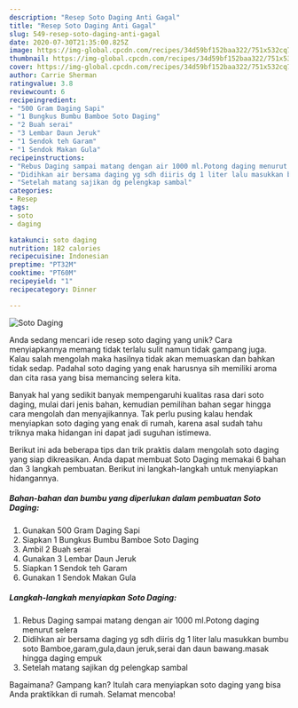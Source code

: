 ```yaml
---
description: "Resep Soto Daging Anti Gagal"
title: "Resep Soto Daging Anti Gagal"
slug: 549-resep-soto-daging-anti-gagal
date: 2020-07-30T21:35:00.825Z
image: https://img-global.cpcdn.com/recipes/34d59bf152baa322/751x532cq70/soto-daging-foto-resep-utama.jpg
thumbnail: https://img-global.cpcdn.com/recipes/34d59bf152baa322/751x532cq70/soto-daging-foto-resep-utama.jpg
cover: https://img-global.cpcdn.com/recipes/34d59bf152baa322/751x532cq70/soto-daging-foto-resep-utama.jpg
author: Carrie Sherman
ratingvalue: 3.8
reviewcount: 6
recipeingredient:
- "500 Gram Daging Sapi"
- "1 Bungkus Bumbu Bamboe Soto Daging"
- "2 Buah serai"
- "3 Lembar Daun Jeruk"
- "1 Sendok teh Garam"
- "1 Sendok Makan Gula"
recipeinstructions:
- "Rebus Daging sampai matang dengan air 1000 ml.Potong daging menurut selera"
- "Didihkan air bersama daging yg sdh diiris dg 1 liter lalu masukkan bumbu soto Bamboe,garam,gula,daun jeruk,serai dan daun bawang.masak hingga daging empuk"
- "Setelah matang sajikan dg pelengkap sambal"
categories:
- Resep
tags:
- soto
- daging

katakunci: soto daging 
nutrition: 182 calories
recipecuisine: Indonesian
preptime: "PT32M"
cooktime: "PT60M"
recipeyield: "1"
recipecategory: Dinner

---
```



![Soto Daging](https://img-global.cpcdn.com/recipes/34d59bf152baa322/751x532cq70/soto-daging-foto-resep-utama.jpg)

Anda sedang mencari ide resep soto daging yang unik? Cara menyiapkannya memang tidak terlalu sulit namun tidak gampang juga. Kalau salah mengolah maka hasilnya tidak akan memuaskan dan bahkan tidak sedap. Padahal soto daging yang enak harusnya sih memiliki aroma dan cita rasa yang bisa memancing selera kita.



Banyak hal yang sedikit banyak mempengaruhi kualitas rasa dari soto daging, mulai dari jenis bahan, kemudian pemilihan bahan segar hingga cara mengolah dan menyajikannya. Tak perlu pusing kalau hendak menyiapkan soto daging yang enak di rumah, karena asal sudah tahu triknya maka hidangan ini dapat jadi suguhan istimewa.


Berikut ini ada beberapa tips dan trik praktis dalam mengolah soto daging yang siap dikreasikan. Anda dapat membuat Soto Daging memakai 6 bahan dan 3 langkah pembuatan. Berikut ini langkah-langkah untuk menyiapkan hidangannya.

<!--inarticleads1-->

##### Bahan-bahan dan bumbu yang diperlukan dalam pembuatan Soto Daging:

1. Gunakan 500 Gram Daging Sapi
1. Siapkan 1 Bungkus Bumbu Bamboe Soto Daging
1. Ambil 2 Buah serai
1. Gunakan 3 Lembar Daun Jeruk
1. Siapkan 1 Sendok teh Garam
1. Gunakan 1 Sendok Makan Gula




<!--inarticleads2-->

##### Langkah-langkah menyiapkan Soto Daging:

1. Rebus Daging sampai matang dengan air 1000 ml.Potong daging menurut selera
1. Didihkan air bersama daging yg sdh diiris dg 1 liter lalu masukkan bumbu soto Bamboe,garam,gula,daun jeruk,serai dan daun bawang.masak hingga daging empuk
1. Setelah matang sajikan dg pelengkap sambal




Bagaimana? Gampang kan? Itulah cara menyiapkan soto daging yang bisa Anda praktikkan di rumah. Selamat mencoba!
